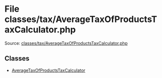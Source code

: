 File classes/tax/AverageTaxOfProductsTaxCalculator.php
=========

Source: [classes/tax/AverageTaxOfProductsTaxCalculator.php](https://github.com/PrestaShop/PrestaShop/blob/1.6.1.3/classes/tax/AverageTaxOfProductsTaxCalculator.php)


Classes
-------

* [AverageTaxOfProductsTaxCalculator](class.AverageTaxOfProductsTaxCalculator.md)

